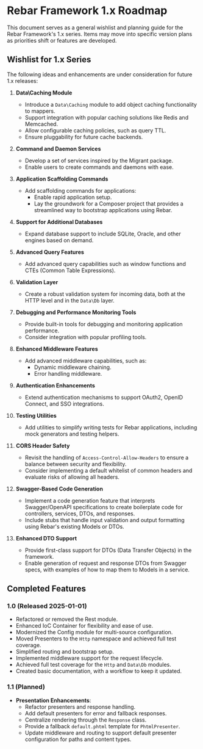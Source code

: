 # Rebar Framework 1.x Roadmap

This document serves as a general wishlist and planning guide for the Rebar Framework's 1.x series. Items may move into specific version plans as priorities shift or features are developed.

## Wishlist for 1.x Series
The following ideas and enhancements are under consideration for future 1.x releases:

1. **Data\Caching Module**
   - Introduce a `Data\Caching` module to add object caching functionality to mappers.
   - Support integration with popular caching solutions like Redis and Memcached.
   - Allow configurable caching policies, such as query TTL.
   - Ensure pluggability for future cache backends.

2. **Command and Daemon Services**
   - Develop a set of services inspired by the Migrant package.
   - Enable users to create commands and daemons with ease.

3. **Application Scaffolding Commands**
   - Add scaffolding commands for applications:
     - Enable rapid application setup.
     - Lay the groundwork for a Composer project that provides a streamlined way to bootstrap applications using Rebar.

4. **Support for Additional Databases**
   - Expand database support to include SQLite, Oracle, and other engines based on demand.

5. **Advanced Query Features**
   - Add advanced query capabilities such as window functions and CTEs (Common Table Expressions).

6. **Validation Layer**
   - Create a robust validation system for incoming data, both at the HTTP level and in the `Data\Db` layer.

7. **Debugging and Performance Monitoring Tools**
   - Provide built-in tools for debugging and monitoring application performance.
   - Consider integration with popular profiling tools.

8. **Enhanced Middleware Features**
   - Add advanced middleware capabilities, such as:
     - Dynamic middleware chaining.
     - Error handling middleware.

9. **Authentication Enhancements**
   - Extend authentication mechanisms to support OAuth2, OpenID Connect, and SSO integrations.

10. **Testing Utilities**
    - Add utilities to simplify writing tests for Rebar applications, including mock generators and testing helpers.

11. **CORS Header Safety**
    - Revisit the handling of `Access-Control-Allow-Headers` to ensure a balance between security and flexibility.
    - Consider implementing a default whitelist of common headers and evaluate risks of allowing all headers.

12. **Swagger-Based Code Generation**
    - Implement a code generation feature that interprets Swagger/OpenAPI specifications to create boilerplate code for controllers, services, DTOs, and responses.
    - Include stubs that handle input validation and output formatting using Rebar's existing Models or DTOs.

13. **Enhanced DTO Support**
    - Provide first-class support for DTOs (Data Transfer Objects) in the framework.
    - Enable generation of request and response DTOs from Swagger specs, with examples of how to map them to Models in a service.

## Completed Features

### 1.0 (Released 2025-01-01)
- Refactored or removed the Rest module.
- Enhanced IoC Container for flexibility and ease of use.
- Modernized the Config module for multi-source configuration.
- Moved Presenters to the `Http` namespace and achieved full test coverage.
- Simplified routing and bootstrap setup.
- Implemented middleware support for the request lifecycle.
- Achieved full test coverage for the `Http` and `Data\Db` modules.
- Created basic documentation, with a workflow to keep it updated.

### 1.1 (Planned)
- **Presentation Enhancements**:
  - Refactor presenters and response handling.
  - Add default presenters for error and fallback responses.
  - Centralize rendering through the `Response` class.
  - Provide a fallback `default.phtml` template for `PhtmlPresenter`.
  - Update middleware and routing to support default presenter configuration for paths and content types.


